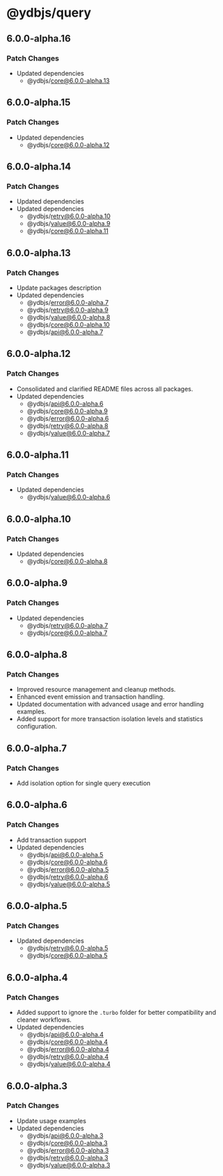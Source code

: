 # @ydbjs/query

## 6.0.0-alpha.16

### Patch Changes

- Updated dependencies
  - @ydbjs/core@6.0.0-alpha.13

## 6.0.0-alpha.15

### Patch Changes

- Updated dependencies
  - @ydbjs/core@6.0.0-alpha.12

## 6.0.0-alpha.14

### Patch Changes

- Updated dependencies
- Updated dependencies
  - @ydbjs/retry@6.0.0-alpha.10
  - @ydbjs/value@6.0.0-alpha.9
  - @ydbjs/core@6.0.0-alpha.11

## 6.0.0-alpha.13

### Patch Changes

- Update packages description
- Updated dependencies
  - @ydbjs/error@6.0.0-alpha.7
  - @ydbjs/retry@6.0.0-alpha.9
  - @ydbjs/value@6.0.0-alpha.8
  - @ydbjs/core@6.0.0-alpha.10
  - @ydbjs/api@6.0.0-alpha.7

## 6.0.0-alpha.12

### Patch Changes

- Consolidated and clarified README files across all packages.
- Updated dependencies
  - @ydbjs/api@6.0.0-alpha.6
  - @ydbjs/core@6.0.0-alpha.9
  - @ydbjs/error@6.0.0-alpha.6
  - @ydbjs/retry@6.0.0-alpha.8
  - @ydbjs/value@6.0.0-alpha.7

## 6.0.0-alpha.11

### Patch Changes

- Updated dependencies
  - @ydbjs/value@6.0.0-alpha.6

## 6.0.0-alpha.10

### Patch Changes

- Updated dependencies
  - @ydbjs/core@6.0.0-alpha.8

## 6.0.0-alpha.9

### Patch Changes

- Updated dependencies
  - @ydbjs/retry@6.0.0-alpha.7
  - @ydbjs/core@6.0.0-alpha.7

## 6.0.0-alpha.8

### Patch Changes

- Improved resource management and cleanup methods.
- Enhanced event emission and transaction handling.
- Updated documentation with advanced usage and error handling examples.
- Added support for more transaction isolation levels and statistics configuration.

## 6.0.0-alpha.7

### Patch Changes

- Add isolation option for single query execution

## 6.0.0-alpha.6

### Patch Changes

- Add transaction support
- Updated dependencies
  - @ydbjs/api@6.0.0-alpha.5
  - @ydbjs/core@6.0.0-alpha.6
  - @ydbjs/error@6.0.0-alpha.5
  - @ydbjs/retry@6.0.0-alpha.6
  - @ydbjs/value@6.0.0-alpha.5

## 6.0.0-alpha.5

### Patch Changes

- Updated dependencies
  - @ydbjs/retry@6.0.0-alpha.5
  - @ydbjs/core@6.0.0-alpha.5

## 6.0.0-alpha.4

### Patch Changes

- Added support to ignore the `.turbo` folder for better compatibility and cleaner workflows.
- Updated dependencies
  - @ydbjs/api@6.0.0-alpha.4
  - @ydbjs/core@6.0.0-alpha.4
  - @ydbjs/error@6.0.0-alpha.4
  - @ydbjs/retry@6.0.0-alpha.4
  - @ydbjs/value@6.0.0-alpha.4

## 6.0.0-alpha.3

### Patch Changes

- Update usage examples
- Updated dependencies
  - @ydbjs/api@6.0.0-alpha.3
  - @ydbjs/core@6.0.0-alpha.3
  - @ydbjs/error@6.0.0-alpha.3
  - @ydbjs/retry@6.0.0-alpha.3
  - @ydbjs/value@6.0.0-alpha.3
